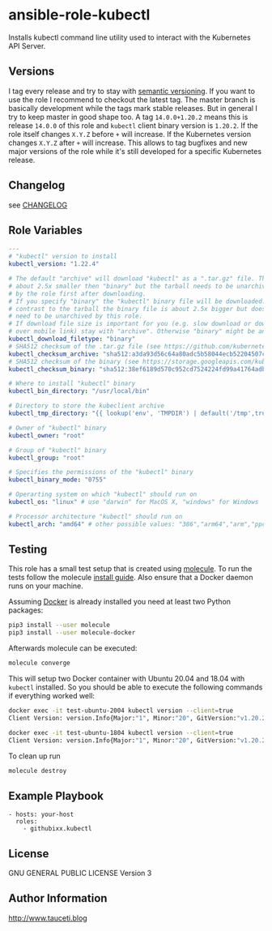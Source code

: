 ansible-role-kubectl
====================

Installs kubectl command line utility used to interact with the Kubernetes API Server.

Versions
--------

I tag every release and try to stay with [semantic versioning](http://semver.org). If you want to use the role I recommend to checkout the latest tag. The master branch is basically development while the tags mark stable releases. But in general I try to keep master in good shape too. A tag `14.0.0+1.20.2` means this is release `14.0.0` of this role and `kubectl` client binary version is `1.20.2`. If the role itself changes `X.Y.Z` before `+` will increase. If the Kubernetes version changes `X.Y.Z` after `+` will increase. This allows to tag bugfixes and new major versions of the role while it's still developed for a specific Kubernetes release.

Changelog
---------

see [CHANGELOG](https://github.com/githubixx/ansible-role-kubectl/blob/master/CHANGELOG.md)

Role Variables
--------------

```yaml
---
# "kubectl" version to install
kubectl_version: "1.22.4"

# The default "archive" will download "kubectl" as a ".tar.gz" file. This is
# about 2.5x smaller then "binary" but the tarball needs to be unarchived
# by the role first after downloading.
# If you specify "binary" the "kubectl" binary file will be downloaded. In
# contrast to the tarball the binary file is about 2.5x bigger but doesn't
# need to be unarchived by this role.
# If download file size is important for you (e.g. slow download or download
# over mobile link) stay with "archive". Otherwise "binary" might be an option.
kubectl_download_filetype: "binary"
# SHA512 checksum of the .tar.gz file (see https://github.com/kubernetes/kubernetes/blob/master/CHANGELOG/CHANGELOG-1.22.md#client-binaries)
kubectl_checksum_archive: "sha512:a3da93d56c64a80adc5b58044ecb52204507c733350972e7448e759c040fe3f72584f20d88a46b23bed9f021fc745cdb0530619416006170392d4fb7f69b28f5"
# SHA512 checksum of the binary (see https://storage.googleapis.com/kubernetes-release/release/v1.22.4/bin/linux/amd64/kubectl.sha512)
kubectl_checksum_binary: "sha512:38ef6189d570c952cd7524224fd99a41764adb6688eb93686e3f9759423d707ef9d39edf69ea1fc6f3247e451c59894b85fc62195d8de8c691618d11a960a741"

# Where to install "kubectl" binary
kubectl_bin_directory: "/usr/local/bin"

# Directory to store the kubeclient archive
kubectl_tmp_directory: "{{ lookup('env', 'TMPDIR') | default('/tmp',true) }}"

# Owner of "kubectl" binary
kubectl_owner: "root"

# Group of "kubectl" binary
kubectl_group: "root"

# Specifies the permissions of the "kubectl" binary
kubectl_binary_mode: "0755"

# Operarting system on which "kubectl" should run on
kubectl_os: "linux" # use "darwin" for MacOS X, "windows" for Windows

# Processor architecture "kubectl" should run on
kubectl_arch: "amd64" # other possible values: "386","arm64","arm","ppc64le","s390x"
```

Testing
-------

This role has a small test setup that is created using [molecule](https://github.com/ansible-community/molecule). To run the tests follow the molecule [install guide](https://molecule.readthedocs.io/en/latest/installation.html). Also ensure that a Docker daemon runs on your machine.

Assuming [Docker](https://www.docker.io) is already installed you need at least two Python packages:

```bash
pip3 install --user molecule
pip3 install --user molecule-docker
```

Afterwards molecule can be executed:

```bash
molecule converge
```

This will setup two Docker container with Ubuntu 20.04 and 18.04 with `kubectl` installed. So you should be able to execute the following commands if everything worked well:

```bash
docker exec -it test-ubuntu-2004 kubectl version --client=true
Client Version: version.Info{Major:"1", Minor:"20", GitVersion:"v1.20.2", GitCommit:"faecb196815e248d3ecfb03c680a4507229c2a56", GitTreeState:"clean", BuildDate:"2021-01-13T13:28:09Z", GoVersion:"go1.15.5", Compiler:"gc", Platform:"linux/amd64"}

docker exec -it test-ubuntu-1804 kubectl version --client=true
Client Version: version.Info{Major:"1", Minor:"20", GitVersion:"v1.20.2", GitCommit:"faecb196815e248d3ecfb03c680a4507229c2a56", GitTreeState:"clean", BuildDate:"2021-01-13T13:28:09Z", GoVersion:"go1.15.5", Compiler:"gc", Platform:"linux/amd64"}
```

To clean up run

```bash
molecule destroy
```

Example Playbook
----------------

```
- hosts: your-host
  roles:
    - githubixx.kubectl
```

License
-------

GNU GENERAL PUBLIC LICENSE Version 3

Author Information
------------------

http://www.tauceti.blog
